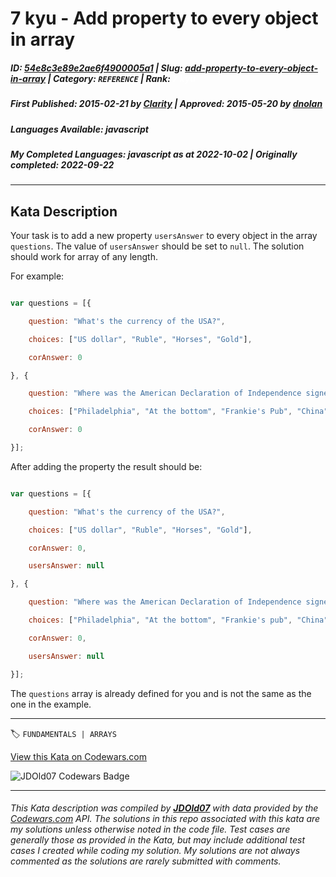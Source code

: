 # 7 kyu - Add property to every object in array 

##### **ID**: [54e8c3e89e2ae6f4900005a1](https://www.codewars.com/kata/54e8c3e89e2ae6f4900005a1) | **Slug**: [add-property-to-every-object-in-array](https://www.codewars.com/kata/54e8c3e89e2ae6f4900005a1) | **Category**: `REFERENCE` | **Rank**: <span style="color:white">7 kyu</span>

##### **First Published**: 2015-02-21 ***by*** [Clarity](https://www.codewars.com/users/Clarity) | **Approved**: 2015-05-20 ***by*** [dnolan](https://www.codewars.com/users/dnolan)

##### **Languages Available**: javascript

##### **My Completed Languages**: javascript ***as at*** 2022-10-02 | **Originally completed**: 2022-09-22

---

## Kata Description


Your task is to add a new property ```usersAnswer``` to every object in the array ```questions```. The value of ```usersAnswer``` should be set to ```null```. The solution should work for array of any length. 



For example: 



```javascript 

var questions = [{

    question: "What's the currency of the USA?",

    choices: ["US dollar", "Ruble", "Horses", "Gold"],

    corAnswer: 0

}, {

    question: "Where was the American Declaration of Independence signed?",

    choices: ["Philadelphia", "At the bottom", "Frankie's Pub", "China"],

    corAnswer: 0

}];

```     



After adding the property the result should be:

```javascript

var questions = [{

    question: "What's the currency of the USA?",

    choices: ["US dollar", "Ruble", "Horses", "Gold"],

    corAnswer: 0,

    usersAnswer: null

}, {

    question: "Where was the American Declaration of Independence signed?",

    choices: ["Philadelphia", "At the bottom", "Frankie's pub", "China"],

    corAnswer: 0,

    usersAnswer: null

}];

``` 

    

    

The `questions` array is already defined for you and is not the same as the one in the example.  

    

    

    



   



---


🏷 `FUNDAMENTALS | ARRAYS`


[View this Kata on Codewars.com](https://www.codewars.com/kata/54e8c3e89e2ae6f4900005a1)

![](https://www.codewars.com/users/jdold07/badges/large "JDOld07 Codewars Badge")

---

###### *This Kata description was compiled by [**JDOld07**](https://tpstech.dev) with data provided by the [Codewars.com](https://www.codewars.com) API.  The solutions in this repo associated with this kata are my solutions unless otherwise noted in the code file.  Test cases are generally those as provided in the Kata, but may include additional test cases I created while coding my solution.  My solutions are not always commented as the solutions are rarely submitted with comments.*
